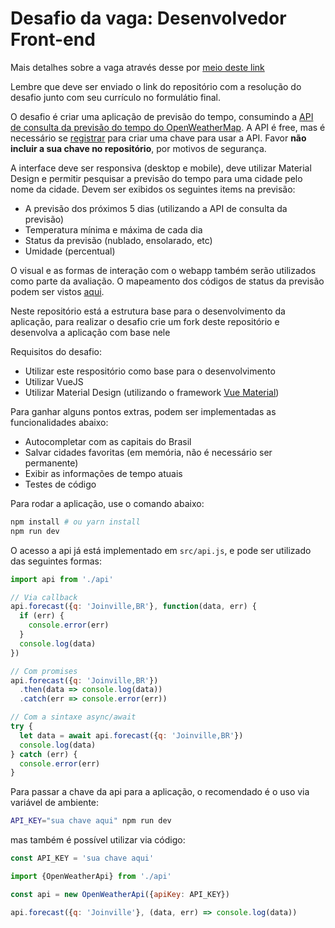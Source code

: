 # Desafio da vaga: Desenvolvedor Front-end

Mais detalhes sobre a vaga através desse por [meio deste link](https://www.itflex.com.br/vaga/desenvolvedor-front-end/)

Lembre que deve ser enviado o link do repositório com a resolução do desafio junto com seu currículo no formulátio final.

O desafio é criar uma aplicação de previsão do tempo, consumindo a [API de consulta da previsão do tempo do OpenWeatherMap](https://openweathermap.org/forecast5). A API é free, mas é necessário se [registrar](https://openweathermap.org/appid) para criar uma chave para usar a API. Favor **não incluir a sua chave no repositório**, por motivos de segurança.

A interface deve ser responsiva (desktop e mobile), deve utilizar Material Design e permitir
pesquisar a previsão do tempo para uma cidade pelo nome da cidade. Devem ser exibidos os seguintes
items na previsão:

- A previsão dos próximos 5 dias (utilizando a API de consulta da previsão)
- Temperatura mínima e máxima de cada dia
- Status da previsão (nublado, ensolarado, etc)
- Umidade (percentual)

O visual e as formas de interação com o webapp também serão utilizados como parte da avaliação.
O mapeamento dos códigos de status da previsão podem ser vistos [aqui](https://openweathermap.org/weather-conditions).

Neste repositório está a estrutura base para o desenvolvimento da aplicação, para realizar o desafio crie um fork deste repositório e desenvolva a aplicação com base nele

Requisitos do desafio:

- Utilizar este respositório como base para o desenvolvimento
- Utilizar VueJS
- Utilizar Material Design (utilizando o framework [Vue Material](https://vuematerial.github.io/))

Para ganhar alguns pontos extras, podem ser implementadas as funcionalidades abaixo:

- Autocompletar com as capitais do Brasil
- Salvar cidades favoritas (em memória, não é necessário ser permanente)
- Exibir as informações de tempo atuais
- Testes de código

Para rodar a aplicação, use o comando abaixo:

```bash
npm install # ou yarn install
npm run dev
```

O acesso a api já está implementado em `src/api.js`, e pode ser utilizado das seguintes formas:

```javascript
import api from './api'

// Via callback
api.forecast({q: 'Joinville,BR'}, function(data, err) {
  if (err) {
    console.error(err)
  }
  console.log(data)
})

// Com promises
api.forecast({q: 'Joinville,BR'})
  .then(data => console.log(data))
  .catch(err => console.error(err))

// Com a sintaxe async/await
try {
  let data = await api.forecast({q: 'Joinville,BR'})
  console.log(data)
} catch (err) {
  console.error(err)
}
```

Para passar a chave da api para a aplicação, o recomendado é o uso via variável de ambiente:

```bash
API_KEY="sua chave aqui" npm run dev
```

mas também é possível utilizar via código:

```javascript
const API_KEY = 'sua chave aqui'

import {OpenWeatherApi} from './api'

const api = new OpenWeatherApi({apiKey: API_KEY})

api.forecast({q: 'Joinville'}, (data, err) => console.log(data))
```

